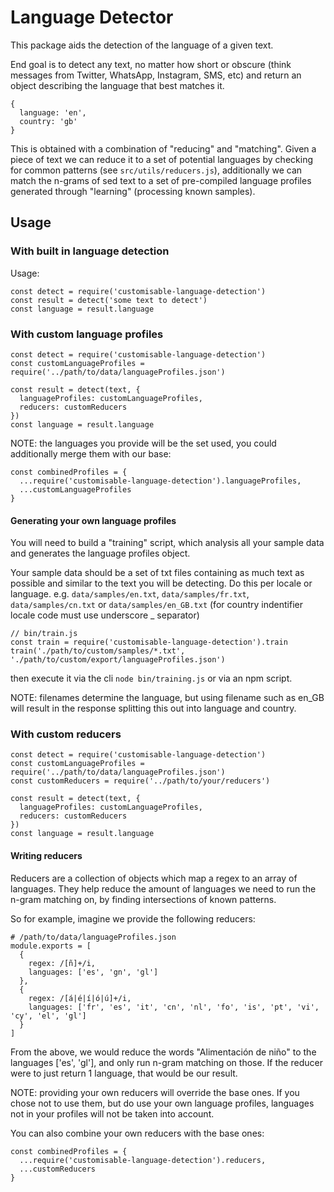 # Language Detector

This package aids the detection of the language of a given text.

End goal is to detect any text, no matter how short or obscure (think messages from Twitter, WhatsApp, Instagram, SMS, etc) and return an object describing the language that best matches it.

```
{
  language: 'en',
  country: 'gb'
}
```

This is obtained with a combination of "reducing" and "matching". Given a piece of text we can reduce it to a set of potential languages by checking for common patterns (see `src/utils/reducers.js`), additionally we can match the n-grams of sed text to a set of pre-compiled language profiles generated through "learning" (processing known samples).


## Usage

### With built in language detection

Usage:

```
const detect = require('customisable-language-detection')
const result = detect('some text to detect')
const language = result.language
```

### With custom language profiles

```
const detect = require('customisable-language-detection')
const customLanguageProfiles = require('../path/to/data/languageProfiles.json')

const result = detect(text, {
  languageProfiles: customLanguageProfiles,
  reducers: customReducers
})
const language = result.language
```

NOTE: the languages you provide will be the set used, you could additionally merge them with our base:

```
const combinedProfiles = {
  ...require('customisable-language-detection').languageProfiles,
  ...customLanguageProfiles
}
```

#### Generating your own language profiles

You will need to build a "training" script, which analysis all your sample data and generates the language profiles object. 

Your sample data should be a set of txt files containing as much text as possible and similar to the text you will be detecting. Do this per locale or language. e.g. `data/samples/en.txt`, `data/samples/fr.txt`, `data/samples/cn.txt` or `data/samples/en_GB.txt` (for country indentifier locale code must use underscore _ separator)

```
// bin/train.js
const train = require('customisable-language-detection').train
train('./path/to/custom/samples/*.txt', './path/to/custom/export/languageProfiles.json')
```

then execute it via the cli `node bin/training.js` or via an npm script.

NOTE: filenames determine the language, but using filename such as en_GB will result in the response splitting this out into language and country.


### With custom reducers

```
const detect = require('customisable-language-detection')
const customLanguageProfiles = require('../path/to/data/languageProfiles.json')
const customReducers = require('../path/to/your/reducers')

const result = detect(text, {
  languageProfiles: customLanguageProfiles,
  reducers: customReducers
})
const language = result.language
```

#### Writing reducers

Reducers are a collection of objects which map a regex to an array of languages. They help reduce the amount of languages we need to run the n-gram matching on, by finding intersections of known patterns.

So for example, imagine we provide the following reducers:

```
# /path/to/data/languageProfiles.json
module.exports = [
  {
    regex: /[ñ]+/i,
    languages: ['es', 'gn', 'gl']
  },
  {
    regex: /[á|é|í|ó|ú]+/i,
    languages: ['fr', 'es', 'it', 'cn', 'nl', 'fo', 'is', 'pt', 'vi', 'cy', 'el', 'gl']
  }
]
```

From the above, we would reduce the words "Alimentación de niño" to the languages ['es', 'gl'], and only run n-gram matching on those. If the reducer were to just return 1 language, that would be our result.

NOTE: providing your own reducers will override the base ones. If you chose not to use them, but do use your own language profiles, languages not in your profiles will not be taken into account.

You can also combine your own reducers with the base ones:

```
const combinedProfiles = {
  ...require('customisable-language-detection').reducers,
  ...customReducers
}
```
